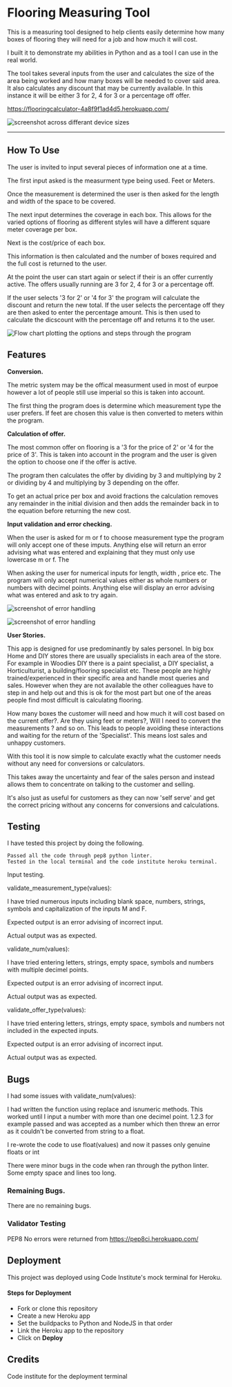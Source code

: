 # Flooring Measuring Tool

  

This is a measuring tool designed to help clients easily determine how many boxes of flooring they will need for a job and how much it will cost.

  

I built it to demonstrate my abilities in Python and as a tool I can use in the real world.

  

The tool takes several inputs from the user and calculates the size of the area being worked and how many boxes will be needed to cover said area. It also calculates any discount that may be currently available. In this instance it will be either 3 for 2,  4 for 3 or a percentage off offer.

  

https://flooringcalculator-4a8f9f1ad4d5.herokuapp.com/

  

![screenshot across differant device sizes](images/screenshotFlooringCalc.png)

  

---

  

## How To Use

  

The user is invited to input several pieces of information one at a time.

  

The first input asked is the measurment type being used. Feet or Meters.

  

Once the measurement is determined the user is then asked for the length and width of the space to be covered.

  

The next input determines the coverage in each box. This allows for the varied options of flooring as different styles will have a different square meter coverage per box.

  

Next is the cost/price of each box.

  

This information is then calculated and the number of boxes required and the full cost is returned to the user.

  

At the point the user can start again or select if their is an offer currently active. The offers usually running are 3 for 2, 4 for 3 or a percentage off.

  

If the user selects '3 for 2' or '4 for 3' the program will calculate the discount and return the new total. If the user selects the percentage off they are then asked to enter the percentage amount. This is then used to calculate the dicscount with the percentage off and returns it to the user. 

![Flow chart plotting the options and steps through the program](images/FlowChartFC.png)


## Features

  

**Conversion.**

  

The metric system may be the offical measurment used in most of eurpoe however a lot of people still use imperial so this is taken into account.

  

The first thing the program does is determine which measurement type the user prefers. If feet are chosen this value is then converted to meters within the program.

  

**Calculation of offer.**

  

The most common offer on flooring is a '3 for the price of 2' or '4 for the price of 3'. This is taken into account in the program and the user is given the option to choose one if the offer is active.

  

The program then calculates the offer by dividing by 3 and multiplying by 2 or dividing by 4 and multiplying by 3 depending on the offer.

To get an actual price per box and avoid fractions the calculation removes any remainder in the initial division and then adds the remainder back in to the equation before returning the new cost.

  

**Input validation and error checking.**

  

When the user is asked for m or f to choose measurement type the program will only accept one of these imputs. Anything else will return an error advising what was entered and explaining that they must only use lowercase m or f. The

  

When asking the user for numerical inputs for length, width , price etc. The program will only accept numerical values either as whole numbers or numbers with decimel points. Anything else will display an error advising what was entered and ask to try again.

  

![screenshot of error handling](images/ErrorMT.png)

![screenshot of error handling](images/ErrorNum.png)



**User Stories.**  


This app is designed for use predominantly by sales personel. 
In big box Home and DIY stores there are usually specialists in each area of the store. For example in Woodies DIY there is a paint specialist, a DIY specialist, a Horticulturist, a building/flooring specialist etc. These people are highly trained/experienced in their specific area and handle most queries and sales. However when they are not available the other colleagues have to step in and help out and this is ok for the most part but one of the areas people find most difficult is calculating flooring. 

How many boxes the customer will need and how much it will cost based on the current offer?. Are they using feet or meters?, Will I need to convert the measurements ? and so on. This leads to people avoiding these interactions and waiting for the return of the 'Specialist'. This means lost sales and unhappy customers. 

With this tool it is now simple to calculate exactly what the customer needs without any need for conversions or calculators.

This takes away the uncertainty and fear of the sales person and instead allows them to concentrate on talking to the customer and selling. 


It's also just as useful for customers as they can now 'self serve' and get the correct pricing without any concerns for conversions and calculations. 



## Testing

  

I have tested this project by doing the following.

  

    Passed all the code through pep8 python linter.
    Tested in the local terminal and the code institute heroku terminal.

Input testing.

validate_measurement_type(values): 

I have tried numerous inputs including blank space, numbers, strings, symbols and capitalization of the inputs M and F.  

Expected output is an error advising of incorrect input.

Actual output was as expected. 

validate_num(values):

I have tried entering letters, strings, empty space, symbols and numbers with multiple decimel points. 

Expected output is an error advising of incorrect input.

Actual output was as expected.

validate_offer_type(values):

I have tried entering letters, strings, empty space, symbols and numbers not included in the expected inputs.

Expected output is an error advising of incorrect input.

Actual output was as expected.






## Bugs

  
I had some issues with validate_num(values):

I had written the function using replace and isnumeric methods. This worked until I input a number with more than one decimel point. 1.2.3 for example passed and was accepted as a number which then threw an error as it couldn't be converted from string to a float.   

I re-wrote the code to use float(values) and now it passes only genuine floats or int

There were minor bugs in the code when ran through the python linter. Some empty space and lines too long.

### Remaining Bugs.
There are no remaining bugs. 

### Validator Testing
PEP8 
No errors were returned from https://pep8ci.herokuapp.com/

## Deployment

This project was deployed using Code Institute's mock terminal for Heroku.

#### Steps for Deployment

 - Fork or clone this repository
 - Create a new Heroku app
 - Set the buildpacks to Python and NodeJS in that order 
 - Link the Heroku app to the repository
 - Click on **Deploy**

## Credits
Code institute for the deployment terminal




